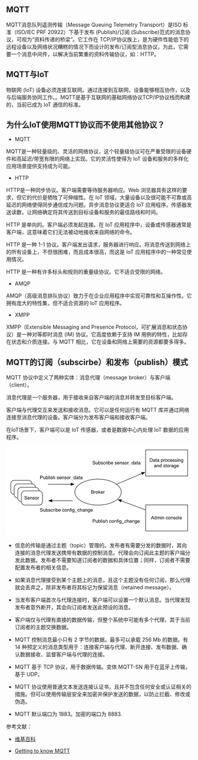 ## MQTT
MQTT消息队列遥测传输（Message Queuing Telemetry Transport）是ISO 标准（ISO/IEC PRF 20922）下基于发布 (Publish)/订阅 (Subscribe)范式的消息协议，可视为“资料传递的桥梁”。它工作在 TCP/IP协议族上，是为硬件性能低下的远程设备以及网络状况糟糕的情况下而设计的发布/订阅型消息协议，为此，它需要一个消息中间件，以解决当前繁重的资料传输协议，如：HTTP。 

## MQTT与IoT
物联网 (IoT) 设备必须连接互联网。通过连接到互联网，设备能够相互协作，以及与后端服务协同工作。。MQTT是基于互联网的基础网络协议TCP/IP协议栈而构建的，当前已成为 IoT 通信的标准。

## 为什么IoT使用MQTT协议而不使用其他协议？

* MQTT 

MQTT是一种轻量级的、灵活的网络协议，这个轻量级协议可在严重受限的设备硬件和高延迟/带宽有限的网络上实现。它的灵活性使得为 IoT 设备和服务的多样化应用场景提供支持成为可能。

* HTTP 

HTTP是一种同步协议。客户端需要等待服务器响应。Web 浏览器具有这样的要求，但它的代价是牺牲了可伸缩性。在 IoT 领域，大量设备以及很可能不可靠或高延迟的网络使得同步通信成为问题。异步消息协议更适合 IoT 应用程序。传感器发送读数，让网络确定将其传送到目标设备和服务的最佳路线和时间。

HTTP 是单向的。客户端必须发起连接。在 IoT 应用程序中，设备或传感器通常是客户端，这意味着它们无法被动地接收来自网络的命令。

HTTP 是一种 1-1 协议。客户端发出请求，服务器进行响应。将消息传送到网络上的所有设备上，不但很困难，而且成本很高，而这是 IoT 应用程序中的一种常见使用情况。

HTTP 是一种有许多标头和规则的重量级协议。它不适合受限的网络。

* AMQP

AMQP（高级消息排队协议）致力于在企业应用程序中实现可靠性和互操作性。它拥有庞大的特性集，但不适合资源的 IoT 应用程序。

* XMPP

XMPP（Extensible Messaging and Presence Protocol，可扩展消息和状态协议）是一种对等即时消息 (IM) 协议。它高度依赖于支持 IM 用例的特性，比如存在状态和介质连接。与 MQTT 相比，它在设备和网络上需要的资源都要多得多。

## MQTT的订阅（subscirbe）和发布（publish）模式

MQTT 协议中定义了两种实体：消息代理（message broker）与客户端（client）。

消息代理是一个服务器，用于接收来自客户端的消息并转发至目标客户端。

客户端与代理交互来发送和接收消息。它可以是任何运行有 MQTT 库并通过网络连接至消息代理的设备。客户端分为发布客户端和接收客户端。

在IoT场景下，客户端可以是 IoT 传感器，或者是数据中心内处理 IoT 数据的应用程序。


![IOT的MQTT订阅者和发布者模式](./IOT的MQTT订阅者和发布者模式.png)

- 信息的传输是通过主题（topic）管理的。发布者有需要分发的数据时，其向连接的消息代理发送携带有数据的控制消息。代理会向订阅此主题的客户端分发此数据。发布者不需要知道订阅者的数据和具体位置；同样，订阅者不需要配置发布者的相关信息。

- 如果消息代理接受到某个主题上的消息，且这个主题没有任何订阅，那么代理就会丢弃之，除非发布者将其标记为保留消息（retained message）。

- 当发布客户端首次与代理连接时，客户端可以设置一个默认消息。当代理发现发布者意外断开，其会向订阅者发送此预设的消息。

- 客户端仅与代理有直接的数据传输，但整个系统中可能有多个代理，其于当前订阅者的主题交换数据。

- MQTT 控制消息最小只有 2 字节的数据。最多可以承载 256 Mb 的数据。有 14 种预定义的消息类型用于：连接客户端与代理、断开连接、发布数据、确认数据接收、监督客户端与代理的连接。

- MQTT 基于 TCP 协议，用于数据传输。变体 MQTT-SN 用于在蓝牙上传输，基于 UDP。

- MQTT 协议使用普通文本发送连接认证书，且并不包含任何安全或认证相关的措施。但可以使用传输层安全来加密并保护发送的数据，以防止拦截、修改或伪造。

- MQTT 默认端口为 1883。加密的端口为 8883.

参考文献：

- [维基百科](https://zh.wikipedia.org/wiki/MQTT)

- [Getting to know MQTT](https://developer.ibm.com/articles/iot-mqtt-why-good-for-iot/)





